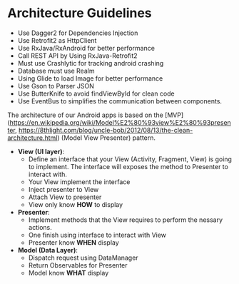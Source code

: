 # Architecture Guidelines

* Use Dagger2 for Dependencies Injection
* Use Retrofit2 as HttpClient
* Use RxJava/RxAndroid for better performance
* Call REST API by Using RxJava-Retrofit2
* Must use Crashlytic for tracking android crashing
* Database must use Realm
* Using Glide to load Image for better performance
* Use Gson to Parser JSON 
* Use ButterKnife to avoid findViewById for clean code
* Use EventBus to simplifies the communication between components.

The architecture of our Android apps is based on the [MVP](https://en.wikipedia.org/wiki/Model%E2%80%93view%E2%80%93presenter,
 https://8thlight.com/blog/uncle-bob/2012/08/13/the-clean-architecture.html) (Model View Presenter) pattern.

* __View (UI layer)__: 
    * Define an interface that your View (Activity, Fragment, View) is going to implement. The interface will exposes the method to Presenter to interact with.
    * Your View implement the interface
    * Inject presenter to View
    * Attach View to presenter
    * View only know __HOW__ to display
* __Presenter__: 
    * Implement methods that the View requires to perform the nessary actions.
    * One finish using interface to interact with View
    * Presenter know __WHEN__ display
* __Model (Data Layer)__: 
    * Dispatch request using DataManager
    * Return Observables for Presenter
    * Model know __WHAT__ display

